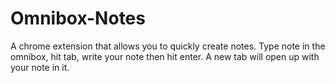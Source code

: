 Omnibox-Notes
=============

A chrome extension that allows you to quickly create notes. Type note in the omnibox, hit tab, write your note then hit enter. A new tab will open up with your note in it.
